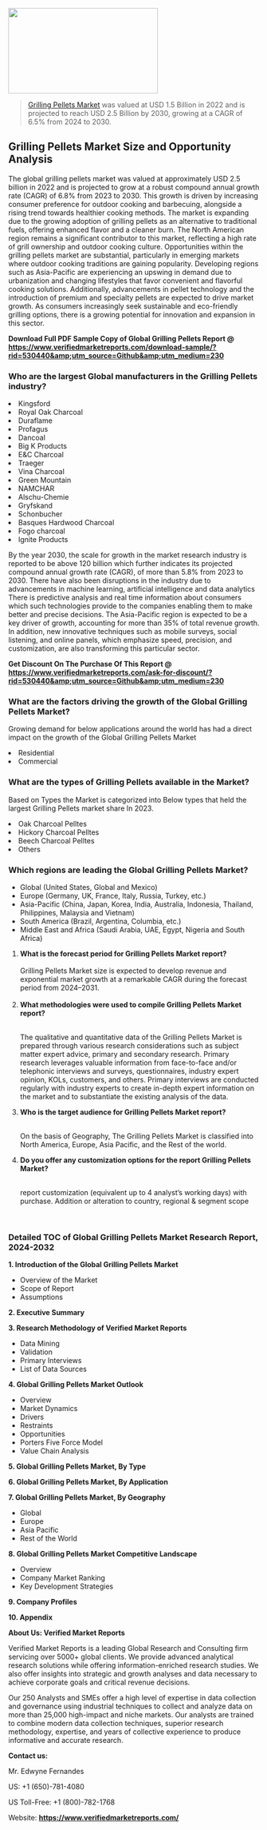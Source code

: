 <img src="https://ffe5etoiles.com/wp-content/uploads/2024/12/MST1-300x171.png" alt="" width="300" height="171" class="alignnone size-medium wp-image-20088" /><blockquote><p><p><a href="https://www.verifiedmarketreports.com/download-sample/?rid=530440&utm_source=Github&utm_medium=230" target="_blank">Grilling Pellets Market</a> was valued at USD 1.5 Billion in 2022 and is projected to reach USD 2.5 Billion by 2030, growing at a CAGR of 6.5% from 2024 to 2030.</p></blockquote><p><h2>Grilling Pellets Market Size and Opportunity Analysis</h2> The global grilling pellets market was valued at approximately USD 2.5 billion in 2022 and is projected to grow at a robust compound annual growth rate (CAGR) of 6.8% from 2023 to 2030. This growth is driven by increasing consumer preference for outdoor cooking and barbecuing, alongside a rising trend towards healthier cooking methods. The market is expanding due to the growing adoption of grilling pellets as an alternative to traditional fuels, offering enhanced flavor and a cleaner burn. The North American region remains a significant contributor to this market, reflecting a high rate of grill ownership and outdoor cooking culture. Opportunities within the grilling pellets market are substantial, particularly in emerging markets where outdoor cooking traditions are gaining popularity. Developing regions such as Asia-Pacific are experiencing an upswing in demand due to urbanization and changing lifestyles that favor convenient and flavorful cooking solutions. Additionally, advancements in pellet technology and the introduction of premium and specialty pellets are expected to drive market growth. As consumers increasingly seek sustainable and eco-friendly grilling options, there is a growing potential for innovation and expansion in this sector. </p><p class=""><strong>Download Full PDF Sample Copy of Global Grilling Pellets Report @ <a href="https://www.verifiedmarketreports.com/download-sample/?rid=530440&amp;utm_source=Github&amp;utm_medium=230" target="_blank">https://www.verifiedmarketreports.com/download-sample/?rid=530440&amp;utm_source=Github&amp;utm_medium=230</a></strong></p><h3 id="" class="">Who are the largest Global manufacturers in the Grilling Pellets industry?</h3><p><li>Kingsford</li><li> Royal Oak Charcoal</li><li> Duraflame</li><li> Profagus</li><li> Dancoal</li><li> Big K Products</li><li> E&C Charcoal</li><li> Traeger</li><li> Vina Charcoal</li><li> Green Mountain</li><li> NAMCHAR</li><li> Alschu-Chemie</li><li> Gryfskand</li><li> Schonbucher</li><li> Basques Hardwood Charcoal</li><li> Fogo charcoal</li><li> Ignite Products</li></p><div class=""><div class="" dir="" data-message-author-role="" data-message-id="" data-message-model-slug=""><div class=""><div class=""><div class=""><div class="" dir="" data-message-author-role="" data-message-id="" data-message-model-slug=""><div class=""><div class=""><p>By the year 2030, the scale for growth in the market research industry is reported to be above 120 billion which further indicates its projected compound annual growth rate (CAGR), of more than 5.8% from 2023 to 2030. There have also been disruptions in the industry due to advancements in machine learning, artificial intelligence and data analytics There is predictive analysis and real time information about consumers which such technologies provide to the companies enabling them to make better and precise decisions. The Asia-Pacific region is expected to be a key driver of growth, accounting for more than 35% of total revenue growth. In addition, new innovative techniques such as mobile surveys, social listening, and online panels, which emphasize speed, precision, and customization, are also transforming this particular sector.</p><p><strong>Get Discount On The Purchase Of This Report @&nbsp; <a href="https://www.verifiedmarketreports.com/ask-for-discount/?rid=530440&amp;utm_source=Github&amp;utm_medium=230" target="_blank">https://www.verifiedmarketreports.com/ask-for-discount/?rid=530440&amp;utm_source=Github&amp;utm_medium=230</a></strong></p></div></div></div></div></div></div></div></div><h3 id="" class="">What are the factors driving the growth of the Global Grilling Pellets Market?</h3><p id="" class="">Growing demand for below applications around the world has had a direct impact on the growth of the Global Grilling Pellets Market</p><p id="" class=""><li>Residential</li><li> Commercial</li></p><h3 id="" class="">What are the types of Grilling Pellets available in the Market?</h3><p id="" class="">Based on Types the Market is categorized into Below types that held the largest Grilling Pellets market share In 2023.</p><p id="" class=""><li>Oak Charcoal Pelltes</li><li> Hickory Charcoal Pelltes</li><li> Beech Charcoal Pelltes</li><li> Others</li></p><h3 id="" class="">Which regions are leading the Global Grilling Pellets Market?</h3><ul><li>Global (United States, Global and Mexico)</li><li>Europe (Germany, UK, France, Italy, Russia, Turkey, etc.)</li><li>Asia-Pacific (China, Japan, Korea, India, Australia, Indonesia, Thailand, Philippines, Malaysia and Vietnam)</li><li>South America (Brazil, Argentina, Columbia, etc.)</li><li>Middle East and Africa (Saudi Arabia, UAE, Egypt, Nigeria and South Africa)</li></ul><p><ol><li><strong>What is the forecast period for Grilling Pellets Market report?<br /></strong><br /><span data-sheets-root="1" data-sheets-value="{&quot;1&quot;:2,&quot;2&quot;:&quot;XXXX size is expected to develop revenue and exponential market growth at a remarkable CAGR during the forecast period from 2024&ndash;2030.&quot;}" data-sheets-userformat="{&quot;2&quot;:12674,&quot;4&quot;:{&quot;1&quot;:2,&quot;2&quot;:16776960},&quot;10&quot;:2,&quot;11&quot;:0,&quot;15&quot;:&quot;Arial&quot;,&quot;16&quot;:12}">Grilling Pellets Market size is expected to develop revenue and exponential market growth at a remarkable CAGR during the forecast period from 2024&ndash;2031.</span><br /><br /></li><li><strong>What methodologies were used to compile Grilling Pellets Market report?<br /><br /></strong><p>The qualitative and quantitative data of the&nbsp;Grilling Pellets Market is prepared through various research considerations such as subject matter expert advice, primary and secondary research. Primary research leverages valuable information from face-to-face and/or telephonic interviews and surveys, questionnaires, industry expert opinion, KOLs, customers, and others. Primary interviews are conducted regularly with industry experts to create in-depth expert information on the market and to substantiate the existing analysis of the data.&nbsp;</p></li><li><strong>Who is the target audience for Grilling Pellets Market report?<br /><br /></strong><p>On the basis of Geography, The&nbsp;Grilling Pellets Market is classified into North America, Europe, Asia Pacific, and the Rest of the world.</p></li><li><strong>Do you offer any customization options for the report Grilling Pellets Market?<br /><br /></strong><p>report customization (equivalent up to 4 analyst&rsquo;s working days) with purchase. Addition or alteration to country, regional &amp; segment scope</p><p>&nbsp;</p></li></ol></p><h3 id="" class="">Detailed TOC of Global Grilling Pellets Market Research Report, 2024-2032</h3><p id="" class=""><strong>1. Introduction of the Global Grilling Pellets Market</strong></p><ul><li>Overview of the Market</li><li>Scope of Report</li><li>Assumptions</li></ul><p id="" class=""><strong>2. Executive Summary</strong></p><p id="" class=""><strong>3. Research Methodology of&nbsp;Verified Market Reports</strong></p><ul><li>Data Mining</li><li>Validation</li><li>Primary Interviews</li><li>List of Data Sources</li></ul><p id="" class=""><strong>4. Global Grilling Pellets Market Outlook</strong></p><ul><li>Overview</li><li>Market Dynamics</li><li>Drivers</li><li>Restraints</li><li>Opportunities</li><li>Porters Five Force Model</li><li>Value Chain Analysis</li></ul><p id="" class=""><strong>5. Global Grilling Pellets Market, By&nbsp;Type</strong></p><p id="" class=""><strong>6. Global Grilling Pellets Market, By Application</strong></p><p id="" class=""><strong>7. Global Grilling Pellets Market, By Geography</strong></p><ul><li>Global</li><li>Europe</li><li>Asia Pacific</li><li>Rest of the World</li></ul><p id="" class=""><strong>8. Global Grilling Pellets Market Competitive Landscape</strong></p><ul><li>Overview</li><li>Company Market Ranking</li><li>Key Development Strategies</li></ul><p id="" class=""><strong>9. Company Profiles</strong></p><p id="" class=""><strong>10. Appendix</strong></p><p id="" class=""><strong>About Us: Verified Market Reports</strong></p><p id="" class="">Verified Market Reports is a leading Global Research and Consulting firm servicing over 5000+ global clients. We provide advanced analytical research solutions while offering information-enriched research studies. We also offer insights into strategic and growth analyses and data necessary to achieve corporate goals and critical revenue decisions.</p><p id="" class="">Our 250 Analysts and SMEs offer a high level of expertise in data collection and governance using industrial techniques to collect and analyze data on more than 25,000 high-impact and niche markets. Our analysts are trained to combine modern data collection techniques, superior research methodology, expertise, and years of collective experience to produce informative and accurate research.</p><p id="" class=""><strong>Contact us:</strong></p><p id="" class="">Mr. Edwyne Fernandes</p><p id="" class="">US: +1 (650)-781-4080</p><p id="" class="">US Toll-Free: +1 (800)-782-1768</p><p id="" class="">Website: <a target="" data-test-app-aware-link=""><strong>https://www.verifiedmarketreports.com/</strong></a></p>
